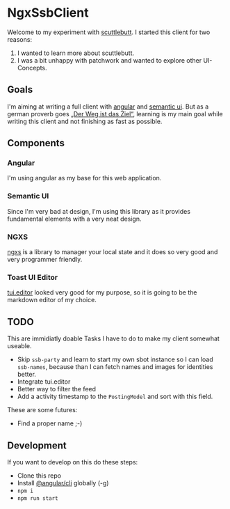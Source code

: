 # NgxSsbClient

Welcome to my experiment with [scuttlebutt](https://www.scuttlebutt.nz/). I started this client for two reasons:

1. I wanted to learn more about scuttlebutt.
1. I was a bit unhappy with patchwork and wanted to explore other UI-Concepts.

## Goals

I'm aiming at writing a full client with [angular](https://angular.io/) and [semantic ui](https://semantic-ui.com/). But as a german proverb goes [„Der Weg ist das Ziel“](http://false-friends.crellin.de/2012/06/der-weg-ist-das-ziel-auf-englisch.html), learning is my main goal while writing this client and not finishing as fast as possible.

## Components

### Angular

I'm using angular as my base for this web application.

### Semantic UI

Since I'm very bad at design, I'm using this library as it provides fundamental elements with a very neat design.

### NGXS

[ngxs](https://ngxs.gitbook.io/ngxs) is a library to manager your local state and it does so very good and very programmer friendly.

### Toast UI Editor

[tui.editor](https://github.com/nhnent/tui.editor) looked very good for my purpose, so it is going to be the markdown editor of my choice.

## TODO

This are immidiatly doable Tasks I have to do to make my client somewhat useable.

* Skip `ssb-party` and learn to start my own sbot instance so I can load `ssb-names`, because than I can fetch names and images for identities better.
* Integrate tui.editor
* Better way to filter the feed
* Add a activity timestamp to the `PostingModel` and sort with this field.

These are some futures:

* Find a proper name ;-)

## Development

If you want to develop on this do these steps:

* Clone this repo
* Install [@angular/cli](https://cli.angular.io/) globally (-g)
* `npm i`
* `npm run start`
